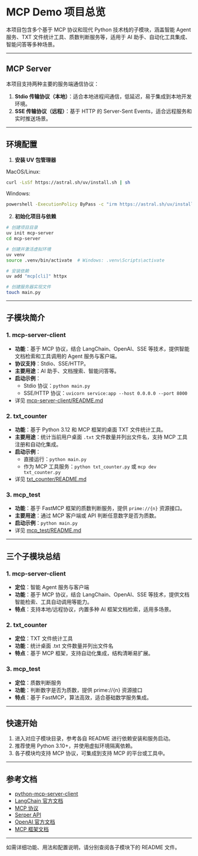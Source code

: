 # MCP Demo 项目总览

本项目包含多个基于 MCP 协议和现代 Python 技术栈的子模块，涵盖智能 Agent 服务、TXT 文件统计工具、质数判断服务等，适用于 AI 助手、自动化工具集成、智能问答等多种场景。

---

## MCP Server

本项目支持两种主要的服务端通信协议：

1. **Stdio 传输协议（本地）**：适合本地进程间通信，低延迟，易于集成到本地开发环境。
2. **SSE 传输协议（远程）**：基于 HTTP 的 Server-Sent Events，适合远程服务和实时推送场景。

---

## 环境配置

1. **安装 UV 包管理器**

MacOS/Linux:

```sh
curl -LsSf https://astral.sh/uv/install.sh | sh
```

Windows:

```sh
powershell -ExecutionPolicy ByPass -c "irm https://astral.sh/uv/install.ps1 | iex"
```

2. **初始化项目与依赖**

```sh
# 创建项目目录
uv init mcp-server
cd mcp-server

# 创建并激活虚拟环境
uv venv
source .venv/bin/activate  # Windows: .venv\Scripts\activate

# 安装依赖
uv add "mcp[cli]" httpx

# 创建服务器实现文件
touch main.py
```

---

## 子模块简介

### 1. mcp-server-client

- **功能**：基于 MCP 协议，结合 LangChain、OpenAI、SSE 等技术，提供智能文档检索和工具调用的 Agent 服务与客户端。
- **协议支持**：Stdio、SSE/HTTP。
- **主要用途**：AI 助手、文档搜索、智能问答等。
- **启动示例**：
  - Stdio 协议：`python main.py`
  - SSE/HTTP 协议：`uvicorn service:app --host 0.0.0.0 --port 8000`
- 详见 [mcp-server-client/README.md](./mcp-server-client/README.md)

### 2. txt_counter

- **功能**：基于 Python 3.12 和 MCP 框架的桌面 TXT 文件统计工具。
- **主要用途**：统计当前用户桌面 `.txt` 文件数量并列出文件名，支持 MCP 工具注册和自动化集成。
- **启动示例**：
  - 直接运行：`python main.py`
  - 作为 MCP 工具服务：`python txt_counter.py` 或 `mcp dev txt_counter.py`
- 详见 [txt_counter/README.md](./txt_counter/README.md)

### 3. mcp_test

- **功能**：基于 FastMCP 框架的质数判断服务，提供 `prime://{n}` 资源接口。
- **主要用途**：通过 MCP 客户端或 API 判断任意数字是否为质数。
- **启动示例**：`python main.py`
- 详见 [mcp_test/README.md](./mcp_test/README.md)

---

## 三个子模块总结

### 1. mcp-server-client
- **定位**：智能 Agent 服务与客户端
- **功能**：基于 MCP 协议，结合 LangChain、OpenAI、SSE 等技术，提供文档智能检索、工具自动调用等能力。
- **特点**：支持本地/远程协议，内置多种 AI 框架文档检索，适用多场景。

### 2. txt_counter
- **定位**：TXT 文件统计工具
- **功能**：统计桌面 .txt 文件数量并列出文件名
- **特点**：基于 MCP 框架，支持自动化集成，结构清晰易扩展。

### 3. mcp_test
- **定位**：质数判断服务
- **功能**：判断数字是否为质数，提供 prime://{n} 资源接口
- **特点**：基于 FastMCP，算法高效，适合基础数学服务集成。

---

## 快速开始

1. 进入对应子模块目录，参考各自 README 进行依赖安装和服务启动。
2. 推荐使用 Python 3.10+，并使用虚拟环境隔离依赖。
3. 各子模块均支持 MCP 协议，可集成到支持 MCP 的平台或工具中。

---

## 参考文档

- [python-mcp-server-client](https://github.com/GobinFan/python-mcp-server-client)
- [LangChain 官方文档](https://python.langchain.com/docs/)
- [MCP 协议](https://modelcontextprotocol.io/)
- [Serper API](https://serper.dev/)
- [OpenAI 官方文档](https://platform.openai.com/docs/)
- [MCP 框架文档](https://github.com/microsoft/mcp)

---

如需详细功能、用法和配置说明，请分别查阅各子模块下的 README 文件。

